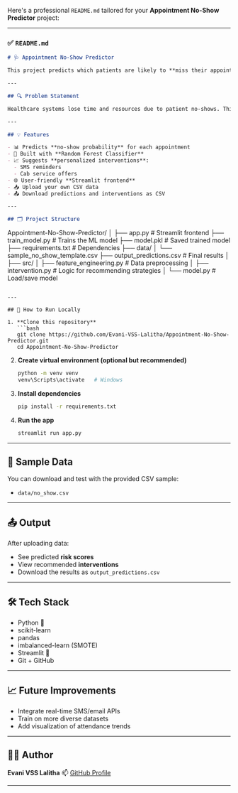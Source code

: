 Here's a professional `README.md` tailored for your **Appointment No-Show Predictor** project:

---

### ✅ `README.md`

```markdown
# 🩺 Appointment No-Show Predictor

This project predicts which patients are likely to **miss their appointments** and recommends **intervention strategies** (like SMS reminders or cab offers) to improve attendance.

---

## 🔍 Problem Statement

Healthcare systems lose time and resources due to patient no-shows. This system uses **machine learning** to analyze appointment data and predict risk levels, enabling clinics to take proactive steps.

---

## 💡 Features

- 📊 Predicts **no-show probability** for each appointment
- 🧠 Built with **Random Forest Classifier**
- 📈 Suggests **personalized interventions**:
  - SMS reminders
  - Cab service offers
- 🌐 User-friendly **Streamlit frontend**
- 📥 Upload your own CSV data
- 📤 Download predictions and interventions as CSV

---

## 🗂️ Project Structure

```

Appointment-No-Show-Predictor/
│
├── app.py                        # Streamlit frontend
├── train\_model.py               # Trains the ML model
├── model.pkl                    # Saved trained model
├── requirements.txt             # Dependencies
├── data/
│   └── sample\_no\_show\_template.csv
├── output\_predictions.csv       # Final results
│
├── src/
│   ├── feature\_engineering.py   # Data preprocessing
│   ├── intervention.py          # Logic for recommending strategies
│   └── model.py                 # Load/save model

````

---

## 🚀 How to Run Locally

1. **Clone this repository**  
   ```bash
   git clone https://github.com/Evani-VSS-Lalitha/Appointment-No-Show-Predictor.git
   cd Appointment-No-Show-Predictor
````

2. **Create virtual environment (optional but recommended)**

   ```bash
   python -m venv venv
   venv\Scripts\activate   # Windows
   ```

3. **Install dependencies**

   ```bash
   pip install -r requirements.txt
   ```

4. **Run the app**

   ```bash
   streamlit run app.py
   ```

---

## 🧪 Sample Data

You can download and test with the provided CSV sample:

* `data/no_show.csv`

---

## 📤 Output

After uploading data:

* See predicted **risk scores**
* View recommended **interventions**
* Download the results as `output_predictions.csv`

---

## 🛠️ Tech Stack

* Python 🐍
* scikit-learn
* pandas
* imbalanced-learn (SMOTE)
* Streamlit 🎈
* Git + GitHub

---

## 📈 Future Improvements

* Integrate real-time SMS/email APIs
* Train on more diverse datasets
* Add visualization of attendance trends

---

## 🙋‍♀️ Author

**Evani VSS Lalitha**
📫 [GitHub Profile](https://github.com/Evani-VSS-Lalitha)

---

